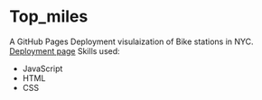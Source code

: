 # Top_miles 

A GitHub Pages Deployment visulaization of Bike stations in NYC.
[Deployment page](https://zetaorionis.github.io/City_Bikes_NYC_Visulization/)
Skills used:
- JavaScript
- HTML
- CSS
